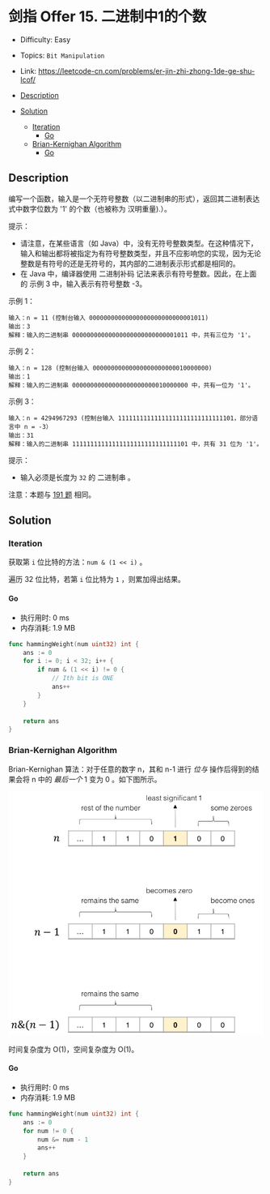 <!-- omit in toc -->
# 剑指 Offer 15.  二进制中1的个数

- Difficulty: Easy
- Topics: `Bit Manipulation`
- Link: https://leetcode-cn.com/problems/er-jin-zhi-zhong-1de-ge-shu-lcof/

- [Description](#description)
- [Solution](#solution)
  - [Iteration](#iteration)
    - [Go](#go)
  - [Brian-Kernighan Algorithm](#brian-kernighan-algorithm)
    - [Go](#go-1)

## Description

编写一个函数，输入是一个无符号整数（以二进制串的形式），返回其二进制表达式中数字位数为 '1' 的个数（也被称为 汉明重量).）。

提示：

- 请注意，在某些语言（如 Java）中，没有无符号整数类型。在这种情况下，输入和输出都将被指定为有符号整数类型，并且不应影响您的实现，因为无论整数是有符号的还是无符号的，其内部的二进制表示形式都是相同的。
- 在 Java 中，编译器使用 二进制补码 记法来表示有符号整数。因此，在上面的 示例 3 中，输入表示有符号整数 -3。


示例 1：
```
输入：n = 11 (控制台输入 00000000000000000000000000001011)
输出：3
解释：输入的二进制串 00000000000000000000000000001011 中，共有三位为 '1'。
```
示例 2：
```
输入：n = 128 (控制台输入 00000000000000000000000010000000)
输出：1
解释：输入的二进制串 00000000000000000000000010000000 中，共有一位为 '1'。
```
示例 3：
```
输入：n = 4294967293 (控制台输入 11111111111111111111111111111101，部分语言中 n = -3）
输出：31
解释：输入的二进制串 11111111111111111111111111111101 中，共有 31 位为 '1'。
```

提示：
- 输入必须是长度为 `32` 的 二进制串 。

注意：本题与 [191 题](./191.%20Number%20of%201%20Bits%20位1的个数.md) 相同。

## Solution

### Iteration

获取第 `i` 位比特的方法：`num & (1 << i)` 。

遍历 32 位比特，若第 `i` 位比特为 `1` ，则累加得出结果。

#### Go

- 执行用时: 0 ms
- 内存消耗: 1.9 MB

```go
func hammingWeight(num uint32) int {
    ans := 0
    for i := 0; i < 32; i++ {
        if num & (1 << i) != 0 {
            // Ith bit is ONE
            ans++
        }
    }

    return ans
}
```

### Brian-Kernighan Algorithm

Brian-Kernighan 算法：对于任意的数字 n，其和 n-1 进行 *位与* 操作后得到的结果会将 n 中的 *最后一个* 1 变为 0 。如下图所示。

![image.png](assets/191.%20Number%20of%201%20Bits%20%E4%BD%8D1%E7%9A%84%E4%B8%AA%E6%95%B0/abfd6109e7482d70d20cb8fc1d632f90eacf1b5e89dfecb2e523da1bcb562f66-image.png)

时间复杂度为 O(1)，空间复杂度为 O(1)。

#### Go

- 执行用时: 0 ms
- 内存消耗: 1.9 MB

```go
func hammingWeight(num uint32) int {
    ans := 0
    for num != 0 {
        num &= num - 1
        ans++
    }

    return ans
}
```
